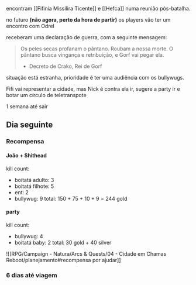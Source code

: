 
encontram [[Fifinia Missilira Ticente]] e [[Hefca]] numa reunião pós-batalha. 

no futuro **(não agora, perto da hora de partir)** os players vão ter um encontro com Odrel


receberam uma declaração de guerra, com a seguinte mensagem:

> Os peles secas profanam o pântano.
> Roubam a nossa morte.
> O pântano busca vingança e retribuição, e Gorf vai pegar ela.
> 
> - Decreto de Crako, Rei de Gorf

situação está estranha, prioridade é ter uma audiência com os bullywugs.

Fifi vai representar a cidade, mas Nick é contra ela ir, sugere a party ir e botar um círculo de teletranspote

1 semana até sair

## Dia seguinte

### Recompensa
#### João + Shithead
kill count:
- boitatá adulto: 3
- boitatá filhote: 5
- ent: 2
- bullywug: 9
total: 150 + 75 + 10 + 9 = 244 gold


#### party
kill count:
- bullywug: 4
- boitatá baby: 2
total: 30 gold + 40 silver

![[RPG/Campaign - Natura/Arcs & Quests/04 - Cidade em Chamas Reboot/planejamento#recompensa por ajudar]]


### 6 dias até viagem